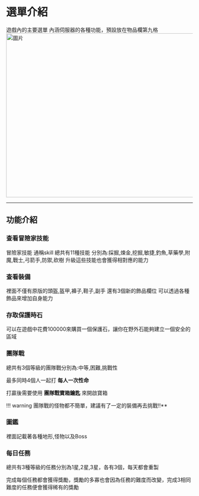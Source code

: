 # 選單介紹
遊戲內的主要選單 內涵伺服器的各種功能，預設放在物品欄第九格
<img width="869" height="442" alt="圖片" src="https://github.com/user-attachments/assets/d33f2270-19c4-45c2-a859-22fcd3280417" />

---

## 功能介紹
 ### 查看冒險家技能
 冒險家技能 通稱skill 
 總共有11種技能 分別為:採掘,煉金,挖掘,敏捷,釣魚,草藥學,附魔,戰士,弓箭手,防禦,砍樹
 升級這些技能也會獲得相對應的能力

 ### 查看裝備
 裡面不僅有原版的頭盔,盔甲,褲子,鞋子,副手 還有3個新的飾品欄位
可以透過各種飾品來增加自身能力

  ### 存取保護時石
  可以在遊戲中花費100000來購買一個保護石，讓你在野外石能夠建立一個安全的區域

  ### 團隊戰
  總共有3個等級的團隊戰分別為:中等,困難,挑戰性
  
  最多同時4個人一起打 **每人一次性命**
  
  打贏後需要使用 **團隊戰寶箱鑰匙** 來開啟寶箱
  
 !!! warning
     團隊戰的怪物都不簡單，建議有了一定的裝備再去挑戰!!**

  ### 圖鑑
  裡面記載著各種地形,怪物以及Boss

  ### 每日任務
  總共有3種等級的任務分別為1星,2星,3星，各有3個，每天都會重製
  
  完成每個任務都會獲得獎勵，獎勵的多寡也會因為任務的難度而改變，完成3相同難度的任務便會獲得稀有的獎勵
